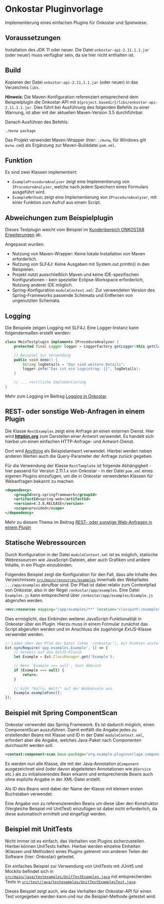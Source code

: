 # Onkostar Pluginvorlage

Implementierung eines einfachen Plugins für Onkostar und Spielwiese.

## Voraussetzungen

Installation des JDK 11 oder neuer. Die Datei `onkostar-api-2.11.1.1.jar` (oder neuer) muss verfügbar sein, da sie hier nicht enthalten ist.

## Build

Kopieren der Datei `onkostar-api-2.11.1.1.jar` (oder neuer) in das Verzeichnis `libs`.

**_Hinweis_**: Die Maven-Konfiguration referenziert entsprechend dem Beispielplugin die Onkostar-API mit `${project.basedir}/libs/onkostar-api-2.11.1.1.jar`.
Dies führt bei Ausführung des folgenden Befehls zu einer Warnung, ist aber mit der aktuellen Maven-Version 3.5 durchführbar.

Danach Ausführen des Befehls:

```shell
./mvnw package
```

Das Projekt verwendet Maven-Wrapper (hier: `./mvnw`, für Windows gilt `mvnw.cmd`) als Ergänzung zur Maven-Builddatei `pom.xml`.

## Funktion

Es sind zwei Klassen implementiert:

* `ExampleProcedureAnalyser` zeigt eine Implementierung von `IProcedureAnalyzer`, welche nach jedem Speichern eines Formulars ausgeführt wird.
* `ExampleMethods` zeigt eine Implementierung von `IProcedureAnalyzer`, mit einer Funktion zum Aufruf aus einem Script.

## Abweichungen zum Beispielplugin

Dieses Testplugin weicht vom Beispiel im [Kundenbereich ONKOSTAR Erweiterungen](https://confluence.it-choice.de/display/KBOSTARAPI/Entwicklungsumgebung) ab.

Angepasst wurden:

* Nutzung von Maven-Wrapper: Keine lokale Installation von Maven erforderlich.
* Nutzung von SLF4J: Keine Ausgaben mit System.out.println() in den Beispielen.
* Projekt nutzt ausschließlich Maven und keine IDE-spezifischen Konfigurationen - kein spezieller Eclipse-Workspace erforderlich, Nutzung anderer IDE möglich.
* Spring-Konfiguration `moduleContext.xml`: Zur verwendeten Version des Spring-Frameworks passende Schemata und Entfernen von ungenutzten Schemata.

## Logging

Die Beispiele zeigen Logging mit SLF4J. Eine Logger-Instanz kann folgendermaßen erstellt werden:

```java
class MeinTestplugin implements IProcedureAnalyzer {
    protected final Logger logger = LoggerFactory.getLogger(this.getClass());

    // Beispiel zur Verwendung
    public void demo() {
        String logDetails = "Das sind weitere Details";
        logger.info("Das ist ein Logeintrag: {}", logDetails);
    }

    // ... restlliche Implementierung
}
```

Mehr zum Logging im Beitrag [Logging in Onkostar](https://confluence.it-choice.de/display/KBOSTARAPI/Logging+in+Onkostar).

## REST- oder sonstige Web-Anfragen in einem Plugin

Die Klasse `RestExamples` zeigt eine Anfrage an einen externen Dienst. Hier wird [**httpbin.org**](https://httpbin.org/) zum Darstellen einer Antwort verwendet.
Es handelt sich hierbei um einen einfachen HTTP-Anfrage- und Antwort-Dienst.

Dort wird [Anything](https://httpbin.org/#/Anything) als Beispielantwort verwendet. Hierbei werden neben anderen Werten auch die Query-Parameter der Anfrage zurück gegeben.

Für die Verwendung der Klasse `RestTemplate` ist folgende Abhängigkeit - hier passend für Version 2.11.1.x von Onkostar - in der Datei `pom.xml` eines eigenen Plugins einzufügen, um die in Onkostar verwendeten Klassen für Webanfragen bekannt zu machen.

```xml
<dependency>
    <groupId>org.springframework</groupId>
    <artifactId>spring-web</artifactId>
    <version>4.3.8.RELEASE</version>
    <scope>provided</scope>
</dependency>
```

Mehr zu diesem Thema im Beitrag [REST- oder sonstige Web-Anfragen in einem Plugin](https://confluence.it-choice.de/display/KBOSTARAPI/REST-+oder+sonstige+Webanfragen+in+einem+Plugin)

## Statische Webressourcen

Durch Konfiguration in der Datei `moduleContext.xml` ist es möglich, statische Webressourcen wie JavaScript-Dateien,
aber auch Grafiken und andere Inhalte, in ein Plugin einzubinden.

Folgendes Beispiel zeigt die Konfiguration für den Fall, dass alle Inhalte des Verzeichnisses [`src/main/resources/examples`](`src/main/resources/examples`)
innerhalb des Webpfades `.../app/examples` abrufbar sind. Der Pfad ist dabei relativ zum Contextpfad von Onkostar, also in der Regel
`/onkostar/app/examples`. Eine Datei `Examples.js` kann entsprechend über `/onkostar/app/examples/Example.js` abgerufen werden.

```xml
<mvc:resources mapping="/app/examples/**" location="classpath:/examples/" />
```

Dies ermöglicht, das Einbinden weiterer JavaScript-Funktionalität in Onkostar über ein Plugin.
Hierzu muss in einem Formular zunächst das Script abgerufen werden und im Anschluss die zugehörige _ExtJS_-Klasse verwendet werden.

```javascript
// Laden über den Pfad der Datei (ohne '/onkostar'), mit Punkten anstelle '/' und ohne abschließendes '.js'.
Ext.syncRequire('app.examples.Example', () => {
    // Verweis auf die ExtJS-Klasse
    let Example = Ext.ClassManager.get('Example');

    // Wenn `Example === null`, dann Abbruch
    if (Example === null) {
        return;
    }
    
    // Gibt "Hallo, Welt!" auf der Webkonsole aus.
    Example.exampleFunc();
});
```

## Beispiel mit Spring ComponentScan

Onkostar verwendet das Spring Framework. Es ist dadurch möglich, einen ComponentScan auszuführen.
Damit entfällt die Angabe jedes zu erstellenden Beans mit Klasse und ID in der Datei `moduleContext.xml`, 
erfordert aber die Angabe, welches Java-Paket nach Componenten durchsucht werden soll.

```xml
<context:component-scan base-package="org.example.pluginvorlage.componentscan" />
```

Es werden nun alle Klasse, die mit der Java-Annotation `@Component` ausgezeichnet sind (oder davon abgeleiteten Annotationen wie `@Service` etc.) 
als zu initialisierendes Bean erkannt und entsprechende Beans auch ohne explizite Angabe in der XML-Datei erstellt.

Als ID des Beans wird dabei der Name der Klasse mit kleinem ersten Buchstaben verwendet.

Eine Angabe von zu referenzierenden Beans um diese über den Konstruktor (Vergleiche Beispiel mit UnitTest) einzufügen ist
dabei nicht erforderlich, da diese automatisch ermittelt und eingefügt werden.

## Beispiel mit UnitTests 

Nicht immer ist es einfach, das Verhalten von Plugins sicherzustellen. Hierbei können UnitTests helfen.
Hierbei werden einzelne Einheiten (Klassen und Methoden) eines Plugins getrennt von anderen Teilen der Software (hier: Onkostar) getestet. 

Ein einfaches Beispiel zur Verwendung von UnitTests mit JUnit5 und Mockito befindet sich in [`src/main/java/testexamples/UnitTestExamples.java`](src/main/java/testexamples/UnitTestExamples.java) 
mit entsprechenden Tests in [`src/test/java/testexamples/UnitTestExamplesTest.java`](src/test/java/testexamples/UnitTestExamplesTest.java).

Dieses Beispiel zeigt auch, wie das Verhalten der Onkostar-API für einen Test vorgegeben werden kann und nur die Beispiel-Methode getestet wird. 
